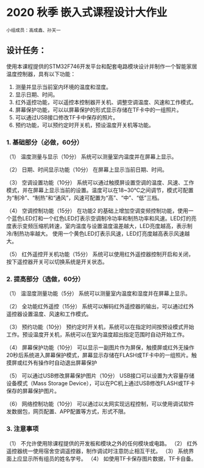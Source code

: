 # 2020 秋季 嵌入式课程设计大作业

`小组成员：高成鑫、孙天一`

## 设计任务：

使用本课程提供的STM32F746开发平台和配套电路模块设计并制作一个智能家居温度控制器，具有以下功能：
1. 测量并显示当前室内环境的温度和湿度。
2. 显示日期、时间。
3. 红外遥控功能，可以遥控本控制器开关机、调整空调温度、风速和工作模式。
4. 屏幕保护功能，可以以屏幕保护的形式显示存储在TF卡中的一组照片。
5. 可以通过USB接口修改TF卡中保存的照片。
6. 预约功能，可以预约定时开关机，预设温度开关机等功能。

### 1. 基础部分（必做，60分）
（1） 温度测量与显示（10分）
系统可以测量室内温度并在屏幕上显示。

（2） 日期、时间显示功能（10分）
在屏幕上显示当前日期、时间。

（3） 空调设置功能（10分）
系统可以通过触摸屏设置空调的温度、风速、工作模式，并在屏幕上显示当前的设置。温度可以在18~30℃之间调节，模式可配置为“制冷”、“制热”和“通风”，风速可配置为“高”、“中”、“低”三档。

（4） 空调控制功能（15分）
在功能2 的基础上增加空调变频控制功能，使用一个蓝色LED灯和一个红色LED灯表示空调制冷功率和制热功率和风速。LED灯的亮度表示变频压缩机转速，室内温度与设置温度温差越大，LED亮度越高，表示制冷/制热功率越大。
使用一个黄色LED灯表示风速，LED灯亮度越高表示风速越大。

（5） 红外遥控开关机功能（15分）
系统可以使用红外遥控器控制开启和关闭，按下遥控器开关可以切换系统是开关状态。

### 2. 提高部分（选做，60分）

（1） 温湿度测量功能（5分）
系统可以测量室内温度和湿度并在屏幕上显示。

（2） 全功能红外遥控（15分）
系统可以解码红外遥控器的输出，可以通过红外遥控器设置温度、风速和工作模式。

（3） 预约功能（10分）
预约定时开关机，系统可以在指定时间按预设模式开始工作。预设温度开关机，系统可以在室内温度超出指定范围时自动开始工作。

（4） 屏幕保护功能（10分）
可以显示一副图片作为屏保，触摸屏或红外无操作20秒后系统进入屏幕保护模式，屏幕显示存储在FLASH或TF卡中的一组照片。触摸屏或红外有操作时自动退出屏幕保护

（5） 可以通过USB修改屏幕保护图片（10分）
USB接口可以设置为大容量存储设备模式（Mass Storage Device），可以在PC机上通过USB修改FLASH或TF卡保存的屏幕保护图片。

（6） 网络控制功能（10分）
可以通过以太网实现远程控制，可以使用调试软件发数据包，网页配置、APP配置等方式，形式不限。

### 3. 注意事项

（1） 不允许使用除课程提供的开发板和模块之外的任何模块或电路。
（2） 红外遥控器统一使用宿舍空调遥控器，制作调试时注意防止相互干扰。
（3） 系统界面上应显示所有组员的姓名学号。
（4） 如使用TF卡保存图片数据，TF卡自备。
